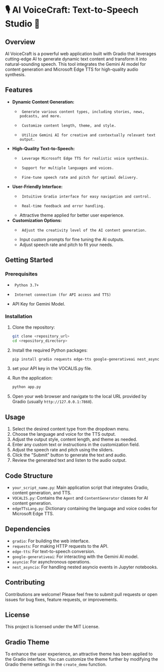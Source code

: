 # 🎙️ AI VoiceCraft: Text-to-Speech Studio 🚀

## Overview

AI VoiceCraft is a powerful web application built with Gradio that leverages cutting-edge AI to generate dynamic text content and transform it into natural-sounding speech. This tool integrates the Gemini AI model for content generation and Microsoft Edge TTS for high-quality audio synthesis.

## Features

-   **Dynamic Content Generation:**
    -      Generate various content types, including stories, news, podcasts, and more.
    -      Customize content length, theme, and style.
    -      Utilize Gemini AI for creative and contextually relevant text output.
-   **High-Quality Text-to-Speech:**
    -      Leverage Microsoft Edge TTS for realistic voice synthesis.
    -      Support for multiple languages and voices.
    -      Fine-tune speech rate and pitch for optimal delivery.
-   **User-Friendly Interface:**
    -      Intuitive Gradio interface for easy navigation and control.
    -      Real-time feedback and error handling.
    -   Attractive theme applied for better user experience.
-   **Customization Options:**
    -      Adjust the creativity level of the AI content generation.
    -   Input custom prompts for fine tuning the AI outputs.
    -   Adjust speech rate and pitch to fit your needs.

## Getting Started

### Prerequisites

-      Python 3.7+
-      Internet connection (for API access and TTS)
-   API Key for Gemini Model.

### Installation

1.  Clone the repository:

    ```bash
    git clone <repository_url>
    cd <repository_directory>
    ```

2.  Install the required Python packages:

    ```bash
    pip install gradio requests edge-tts google-generativeai nest_asyncio
    ```
3. set your API key in the VOCALIS.py file.
4. Run the application:

    ```bash
    python app.py
    ```


5. Open your web browser and navigate to the local URL provided by Gradio (usually `http://127.0.0.1:7860`).

## Usage

1.  Select the desired content type from the dropdown menu.
2.  Choose the language and voice for the TTS output.
3.  Adjust the output style, content length, and theme as needed.
4.  Enter any custom text or instructions in the customization field.
5.  Adjust the speech rate and pitch using the sliders.
6.  Click the "Submit" button to generate the text and audio.
7.  Review the generated text and listen to the audio output.

## Code Structure

-   `your_script_name.py`: Main application script that integrates Gradio, content generation, and TTS.
-   `VOCALIS.py`: Contains the `Agent` and `ContentGenerator` classes for AI content generation.
-   `edgeTTsLang.py`: Dictionary containing the language and voice codes for Microsoft Edge TTS.

## Dependencies

-   `gradio`: For building the web interface.
-   `requests`: For making HTTP requests to the API.
-   `edge-tts`: For text-to-speech conversion.
-   `google-generativeai`: For interacting with the Gemini AI model.
-   `asyncio`: For asynchronous operations.
-   `nest_asyncio`: For handling nested asyncio events in Jupyter notebooks.

## Contributing

Contributions are welcome! Please feel free to submit pull requests or open issues for bug fixes, feature requests, or improvements.

## License

This project is licensed under the MIT License.

## Gradio Theme

To enhance the user experience, an attractive theme has been applied to the Gradio interface. You can customize the theme further by modifying the Gradio theme settings in the `create_demo` function.

